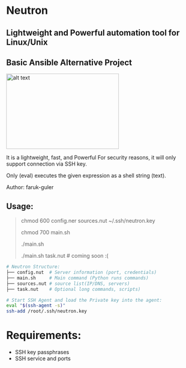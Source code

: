 # Neutron
## Lightweight and Powerful automation tool for Linux/Unix
## Basic Ansible Alternative Project
<img src="https://farukguler.com/assets/img/neutron.png" alt="alt text" width="300" height="200">

It is a lightweight, fast, and Powerful For security reasons, it will only support connection via SSH key.

Only (eval) executes the given expression as a shell string (text).

Author: faruk-guler
## Usage:
> chmod 600 config.ner sources.nut ~/.ssh/neutron.key
>
> chmod 700 main.sh
> 
> ./main.sh
> 
> ./main.sh task.nut # coming soon :(
~~~sh
# Neutron Structure:
├── config.nut  # Server information (port, credentials)
├── main.sh     # Main command (Python runs commands)
├── sources.nut # source list(IP/DNS, servers)
├── task.nut    # Optional long commands, scripts)
~~~
~~~sh
# Start SSH Agent and load the Private key into the agent:
eval "$(ssh-agent -s)"
ssh-add /root/.ssh/neutron.key
~~~

# Requirements:
- SSH key passphrases
- SSH service and ports


